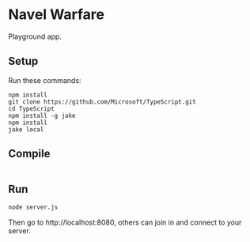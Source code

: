 Navel Warfare
==============

Playground app.


Setup
-----------------
Run these commands:
```
npm install
git clone https://github.com/Microsoft/TypeScript.git
cd TypeScript
npm install -g jake
npm install
jake local
```

Compile
------------------
```bash

```


Run
------------------
```bash
node server.js
```

Then go to http://localhost:8080, others can join in and connect to your server.
